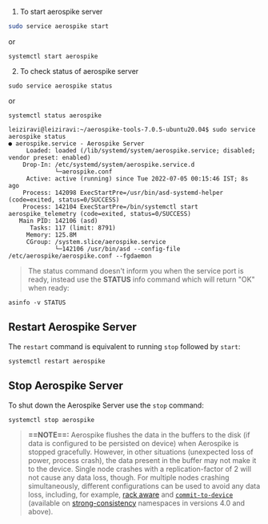 1. To start aerospike server
```bash
sudo service aerospike start
```
or 
```shell
systemctl start aerospike
```

2. To check status of aerospike server
```shell
sudo service aerospike status
```
or
```shell
systemctl status aerospike
```

```shell
leiziravi@leiziravi:~/aerospike-tools-7.0.5-ubuntu20.04$ sudo service aerospike status
● aerospike.service - Aerospike Server
     Loaded: loaded (/lib/systemd/system/aerospike.service; disabled; vendor preset: enabled)
    Drop-In: /etc/systemd/system/aerospike.service.d
             └─aerospike.conf
     Active: active (running) since Tue 2022-07-05 00:15:46 IST; 8s ago
    Process: 142098 ExecStartPre=/usr/bin/asd-systemd-helper (code=exited, status=0/SUCCESS)
    Process: 142104 ExecStartPre=/bin/systemctl start aerospike_telemetry (code=exited, status=0/SUCCESS)
   Main PID: 142106 (asd)
      Tasks: 117 (limit: 8791)
     Memory: 125.8M
     CGroup: /system.slice/aerospike.service
             └─142106 /usr/bin/asd --config-file /etc/aerospike/aerospike.conf --fgdaemon

```

> 
> The status command doesn't inform you when the service port is ready, instead use the **STATUS** info command which will return "OK" when ready:
> 

```shell
asinfo -v STATUS
```

## Restart Aerospike Server

The `restart` command is equivalent to running `stop` followed by `start`:
```shell
systemctl restart aerospike
```

## Stop Aerospike Server

To shut down the Aerospike Server use the `stop` command:

```
systemctl stop aerospike
```

> __==NOTE==:__
> Aerospike flushes the data in the buffers to the disk (if data is configured to be persisted on device) when Aerospike is stopped gracefully. However, in other situations (unexpected loss of power, process crash), the data present in the buffer may not make it to the device. Single node crashes with a replication-factor of 2 will not cause any data loss, though. For multiple nodes crashing simultaneously, different configurations can be used to avoid any data loss, including, for example, [rack aware](https://docs.aerospike.com/server/operations/configure/network/rack-aware) and [`commit-to-device`](https://docs.aerospike.com/reference/configuration#commit-to-device) (available on [strong-consistency](https://docs.aerospike.com/reference/configuration#strong-consistency) namespaces in versions 4.0 and above).
> 